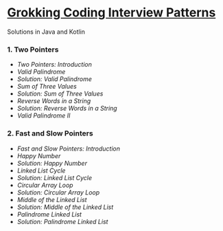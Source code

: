 # [Grokking Coding Interview Patterns](https://www.educative.io/courses/grokking-coding-interview-patterns-java)

Solutions in Java and Kotlin

### 1. Two Pointers
   * *Two Pointers: Introduction*
   * *Valid Palindrome*
   * *Solution: Valid Palindrome*
   * *Sum of Three Values*
   * *Solution: Sum of Three Values*
   * *Reverse Words in a String*
   * *Solution: Reverse Words in a String*
   * *Valid Palindrome II*
### 2. Fast and Slow Pointers
   * *Fast and Slow Pointers: Introduction*
   * *Happy Number*
   * *Solution: Happy Number*
   * *Linked List Cycle*
   * *Solution: Linked List Cycle*
   * *Circular Array Loop*
   * *Solution: Circular Array Loop*
   * *Middle of the Linked List*
   * *Solution: Middle of the Linked List*
   * *Palindrome Linked List*
   * *Solution: Palindrome Linked List*
